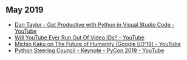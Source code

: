 ## May 2019 ##

* [Dan Taylor - Get Productive with Python in Visual Studio Code - YouTube](https://youtu.be/6YLMWU-5H9o)
* [Will YouTube Ever Run Out Of Video IDs? - YouTube](https://youtu.be/gocwRvLhDf8)
* [Michio Kaku on The Future of Humanity (Google I/O'19) - YouTube](https://youtu.be/zsnc0vkwWRk)
* [Python Steering Council - Keynote - PyCon 2019 - YouTube](https://youtu.be/8dDp-UHBJ_A)
